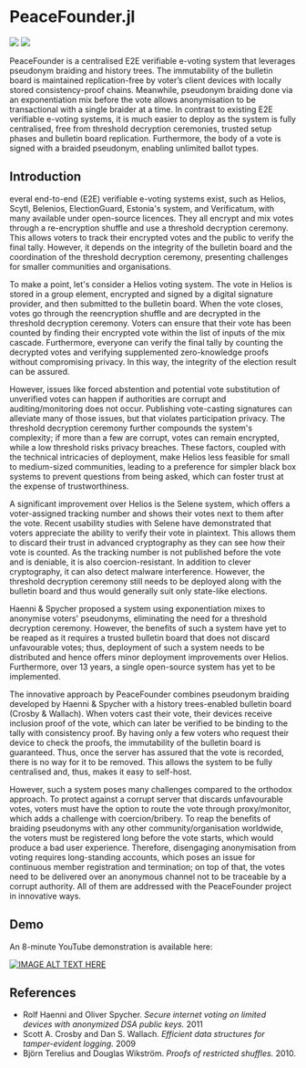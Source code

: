 # PeaceFounder.jl
[![](https://img.shields.io/badge/docs-dev-blue.svg)](https://PeaceFounder.github.io/PeaceFounder.jl/dev)
![](https://github.com/PeaceFounder/PeaceFounder.github.io/blob/master/_assets/vision.png?raw=true)

PeaceFounder is a centralised E2E verifiable e-voting system that leverages pseudonym braiding and history trees. The immutability of the bulletin board is maintained replication-free by voter’s client devices with locally stored consistency-proof chains. Meanwhile, pseudonym braiding done via an exponentiation mix before the vote allows anonymisation to be transactional with a single braider at a time. In contrast to existing E2E verifiable e-voting systems, it is much easier to deploy as the system is fully centralised, free from threshold decryption ceremonies, trusted setup phases and bulletin board replication. Furthermore, the body of a vote is signed with a braided pseudonym, enabling unlimited ballot types.

## Introduction

everal end-to-end (E2E) verifiable e-voting systems exist, such as Helios, Scytl, Belenios, ElectionGuard, Estonia's system, and Verificatum, with many available under open-source licences. They all encrypt and mix votes through a re-encryption shuffle and use a threshold decryption ceremony. This allows voters to track their encrypted votes and the public to verify the final tally. However, it depends on the integrity of the bulletin board and the coordination of the threshold decryption ceremony, presenting challenges for smaller communities and organisations.

To make a point, let's consider a Helios voting system. The vote in Helios is stored in a group element, encrypted and signed by a digital signature provider, and then submitted to the bulletin board. When the vote closes, votes go through the reencryption shuffle and are decrypted in the threshold decryption ceremony. Voters can ensure that their vote has been counted by finding their encrypted vote within the list of inputs of the mix cascade. Furthermore, everyone can verify the final tally by counting the decrypted votes and verifying supplemented zero-knowledge proofs without compromising privacy. In this way, the integrity of the election result can be assured.

However, issues like forced abstention and potential vote substitution of unverified votes can happen if authorities are corrupt and auditing/monitoring does not occur. Publishing vote-casting signatures can alleviate many of those issues, but that violates participation privacy. The threshold decryption ceremony further compounds the system's complexity; if more than a few are corrupt, votes can remain encrypted, while a low threshold risks privacy breaches. These factors, coupled with the technical intricacies of deployment, make Helios less feasible for small to medium-sized communities, leading to a preference for simpler black box systems to prevent questions from being asked, which can foster trust at the expense of trustworthiness.

A significant improvement over Helios is the Selene system, which offers a voter-assigned tracking number and shows their votes next to them after the vote. Recent usability studies with Selene have demonstrated that voters appreciate the ability to verify their vote in plaintext. This allows them to discard their trust in advanced cryptography as they can see how their vote is counted. As the tracking number is not published before the vote and is deniable, it is also coercion-resistant. In addition to clever cryptography, it can also detect malware interference. However, the threshold decryption ceremony still needs to be deployed along with the bulletin board and thus would generally suit only state-like elections.

Haenni & Spycher proposed a system using exponentiation mixes to anonymise voters' pseudonyms, eliminating the need for a threshold decryption ceremony. However, the benefits of such a system have yet to be reaped as it requires a trusted bulletin board that does not discard unfavourable votes; thus, deployment of such a system needs to be distributed and hence offers minor deployment improvements over Helios. Furthermore, over 13 years, a single open-source system has yet to be implemented.

The innovative approach by PeaceFounder combines pseudonym braiding developed by Haenni & Spycher with a history trees-enabled bulletin board (Crosby & Wallach). When voters cast their vote, their devices receive inclusion proof of the vote, which can later be verified to be binding to the tally with consistency proof. By having only a few voters who request their device to check the proofs, the immutability of the bulletin board is guaranteed. Thus, once the server has assured that the vote is recorded, there is no way for it to be removed. This allows the system to be fully centralised and, thus, makes it easy to self-host.

However, such a system poses many challenges compared to the orthodox approach. To protect against a corrupt server that discards unfavourable votes, voters must have the option to route the vote through proxy/monitor, which adds a challenge with coercion/bribery. To reap the benefits of braiding pseudonyms with any other community/organisation worldwide, the voters must be registered long before the vote starts, which would produce a bad user experience. Therefore, disengaging anonymisation from voting requires long-standing accounts, which poses an issue for continuous member registration and termination; on top of that, the votes need to be delivered over an anonymous channel not to be traceable by a corrupt authority. All of them are addressed with the PeaceFounder project in innovative ways.

## Demo

An 8-minute YouTube demonstration is available here:

[![IMAGE ALT TEXT HERE](https://img.youtube.com/vi/3asNuNMlHhY/maxresdefault.jpg)](https://www.youtube.com/watch?v=3asNuNMlHhY)

## References

- Rolf Haenni and Oliver Spycher. *Secure internet voting on limited devices with anonymized DSA public keys.* 2011
- Scott A. Crosby and Dan S. Wallach. *Efficient data structures for tamper-evident logging.* 2009
- Björn Terelius and Douglas Wikström. *Proofs of restricted shuffles.* 2010.
